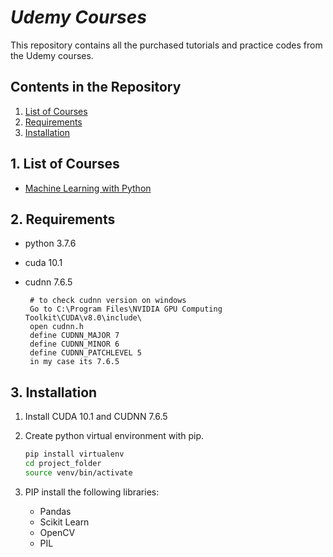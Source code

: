
# *Udemy Courses*

This repository contains all the purchased tutorials and practice codes from the Udemy courses.

## Contents in the Repository
1. [List of Courses](#1-list-of-courses)
3. [Requirements](#3-requirements)
3. [Installation](#4-installation)


## 1. List of Courses

* [Machine Learning with Python](Machine_Learning_Python)

## 2. Requirements

* python 3.7.6
* cuda 10.1
* cudnn 7.6.5

  ```
   # to check cudnn version on windows
   Go to C:\Program Files\NVIDIA GPU Computing Toolkit\CUDA\v8.0\include\
   open cudnn.h
   define CUDNN_MAJOR 7
   define CUDNN_MINOR 6
   define CUDNN_PATCHLEVEL 5
   in my case its 7.6.5
  ```

## 3. Installation 

1. Install CUDA 10.1 and CUDNN 7.6.5

2. Create python virtual environment with pip.

   ```bash
   pip install virtualenv
   cd project_folder
   source venv/bin/activate
   ```
3. PIP install the following libraries:
   * Pandas
   * Scikit Learn
   * OpenCV
   * PIL



